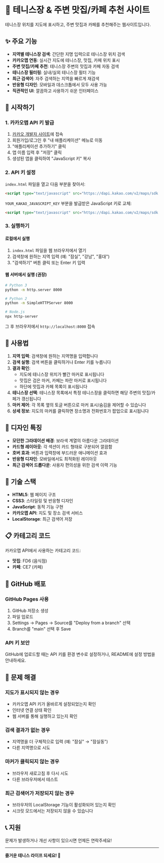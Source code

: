 # 🎾 테니스장 & 주변 맛집/카페 추천 사이트

테니스장 위치를 지도에 표시하고, 주변 맛집과 카페를 추천해주는 웹사이트입니다.

## ✨ 주요 기능

- **지역별 테니스장 검색**: 간단한 지명 입력으로 테니스장 위치 검색
- **카카오맵 연동**: 실시간 지도에 테니스장, 맛집, 카페 위치 표시
- **주변 맛집/카페 추천**: 테니스장 주변의 맛집과 카페 자동 검색
- **테니스장 필터링**: 실내/실외 테니스장 필터 기능
- **최근 검색어**: 자주 검색하는 지역을 빠르게 재검색
- **반응형 디자인**: 모바일과 데스크톱에서 모두 사용 가능
- **직관적인 UI**: 깔끔하고 사용하기 쉬운 인터페이스

## 🚀 시작하기

### 1. 카카오맵 API 키 발급

1. [카카오 개발자 사이트](https://developers.kakao.com/)에 접속
2. 회원가입/로그인 후 "내 애플리케이션" 메뉴로 이동
3. "애플리케이션 추가하기" 클릭
4. 앱 이름 입력 후 "저장" 클릭
5. 생성된 앱을 클릭하여 "JavaScript 키" 복사

### 2. API 키 설정

`index.html` 파일을 열고 다음 부분을 찾아서:

```html
<script type="text/javascript" src="https://dapi.kakao.com/v2/maps/sdk.js?appkey=YOUR_KAKAO_JAVASCRIPT_KEY&libraries=services"></script>
```

`YOUR_KAKAO_JAVASCRIPT_KEY` 부분을 발급받은 JavaScript 키로 교체:

```html
<script type="text/javascript" src="https://dapi.kakao.com/v2/maps/sdk.js?appkey=실제_발급받은_키&libraries=services"></script>
```

### 3. 실행하기

#### 로컬에서 실행
1. `index.html` 파일을 웹 브라우저에서 열기
2. 검색창에 원하는 지역 입력 (예: "잠실", "강남", "홍대")
3. "검색하기" 버튼 클릭 또는 Enter 키 입력

#### 웹 서버에서 실행 (권장)
```bash
# Python 3
python -m http.server 8000

# Python 2
python -m SimpleHTTPServer 8000

# Node.js
npx http-server
```

그 후 브라우저에서 `http://localhost:8000` 접속

## 📱 사용법

1. **지역 입력**: 검색창에 원하는 지역명을 입력합니다
2. **검색 실행**: 검색 버튼을 클릭하거나 Enter 키를 누릅니다
3. **결과 확인**: 
   - 지도에 테니스장 위치가 빨간 마커로 표시됩니다
   - 맛집은 검은 마커, 카페는 파란 마커로 표시됩니다
   - 하단에 맛집과 카페 목록이 표시됩니다
4. **테니스장 선택**: 테니스장 목록에서 특정 테니스장을 클릭하면 해당 주변의 맛집/카페가 갱신됩니다
5. **마커 제어**: 각 목록 옆의 토글 버튼으로 마커 표시/숨김을 제어할 수 있습니다
6. **상세 정보**: 지도의 마커를 클릭하면 장소명과 전화번호가 팝업으로 표시됩니다

## 🎨 디자인 특징

- **모던한 그라데이션 배경**: 보라색 계열의 아름다운 그라데이션
- **카드형 레이아웃**: 각 섹션이 카드 형태로 구분되어 깔끔함
- **호버 효과**: 버튼과 입력창에 부드러운 애니메이션 효과
- **반응형 디자인**: 모바일에서도 최적화된 레이아웃
- **최근 검색어 드롭다운**: 사용자 편의성을 위한 검색 이력 기능

## 🔧 기술 스택

- **HTML5**: 웹 페이지 구조
- **CSS3**: 스타일링 및 반응형 디자인
- **JavaScript**: 동적 기능 구현
- **카카오맵 API**: 지도 및 장소 검색 서비스
- **LocalStorage**: 최근 검색어 저장

## 📋 카테고리 코드

카카오맵 API에서 사용하는 카테고리 코드:
- **맛집**: FD6 (음식점)
- **카페**: CE7 (카페)

## 🚀 GitHub 배포

### GitHub Pages 사용
1. GitHub 저장소 생성
2. 파일 업로드
3. Settings → Pages → Source를 "Deploy from a branch" 선택
4. Branch를 "main" 선택 후 Save

### API 키 보안
GitHub에 업로드할 때는 API 키를 환경 변수로 설정하거나, README에 설정 방법을 안내하세요.

## 🐛 문제 해결

### 지도가 표시되지 않는 경우
- 카카오맵 API 키가 올바르게 설정되었는지 확인
- 인터넷 연결 상태 확인
- 웹 서버를 통해 실행하고 있는지 확인

### 검색 결과가 없는 경우
- 지역명을 더 구체적으로 입력 (예: "잠실" → "잠실동")
- 다른 지역명으로 시도

### 마커가 클릭되지 않는 경우
- 브라우저 새로고침 후 다시 시도
- 다른 브라우저에서 테스트

### 최근 검색어가 저장되지 않는 경우
- 브라우저의 LocalStorage 기능이 활성화되어 있는지 확인
- 시크릿 모드에서는 저장되지 않을 수 있습니다

## 📞 지원

문제가 발생하거나 개선 사항이 있으시면 언제든 연락주세요!

---

**즐거운 테니스 라이프 되세요! 🎾** 